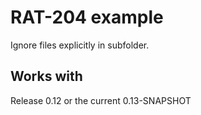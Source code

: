 # RAT-204 example

Ignore files explicitly in subfolder.

## Works with

Release 0.12 or the current 0.13-SNAPSHOT

